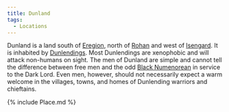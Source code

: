 ```yaml
---
title: Dunland
tags:
  - Locations
---
```

Dunland is a land south of [Eregion](Eregion "wikilink"), north of
[Rohan](Rohan "wikilink") and west of [Isengard](Isengard "wikilink").
It is inhabited by [Dunlendings](Dunlendings "wikilink"). Most
Dunlendings are xenophobic and will attack non-humans on sight. The men
of Dunland are simple and cannot tell the difference between free men
and the odd [Black Numenorean](Black_Numenorean "wikilink") in service
to the Dark Lord. Even men, however, should not necessarily expect a
warm welcome in the villages, towns, and homes of Dunlending warriors
and chieftains.

{% include Place.md %}
